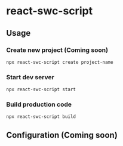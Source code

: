 # react-swc-script

## Usage

### Create new project (Coming soon)
```
npx react-swc-script create project-name
```

### Start dev server
```
npx react-swc-script start
```

### Build production code
```
npx react-swc-script build
```


## Configuration (Coming soon)
